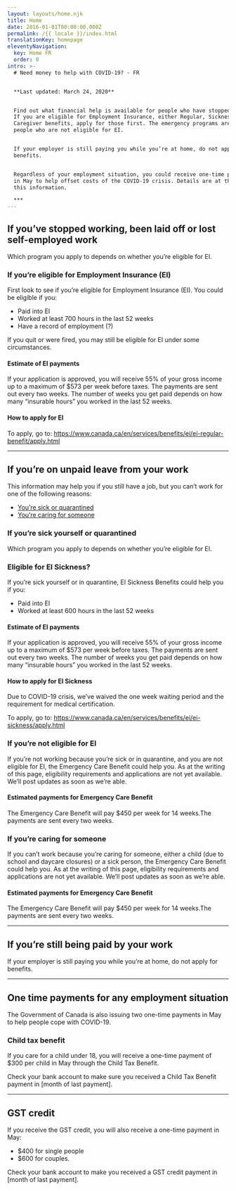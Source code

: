 ```yaml
---
layout: layouts/home.njk
title: Home
date: 2016-01-01T00:00:00.000Z
permalink: /{{ locale }}/index.html
translationKey: homepage
eleventyNavigation:
  key: Home FR
  order: 0
intro: >-
  # Need money to help with COVID-19? - FR


  **Last updated: March 24, 2020**


  Find out what financial help is available for people who have stopped working.
  If you are eligible for Employment Insurance, either Regular, Sickness or
  Caregiver benefits, apply for those first. The emergency programs are for
  people who are not eligible for EI.


  If your employer is still paying you while you’re at home, do not apply for
  benefits.


  Regardless of your employment situation, you could receive one-time payments
  in May to help offset costs of the COVID-19 crisis. Details are at the end of
  this information.

  ***
---
```


## If you’ve stopped working, been laid off or lost self-employed work

Which program you apply to depends on whether you’re eligible for EI.

### If you’re eligible for Employment Insurance (EI)

First look to see if you’re eligible for Employment Insurance (EI). You could be eligible if you:

* Paid into EI
* Worked at least 700 hours in the last 52 weeks
* Have a record of employment (?)

If you quit or were fired, you may still be eligible for EI under some circumstances.

#### Estimate of EI payments

If your application is approved, you will receive 55% of your gross income up to a maximum of $573 per week before taxes. The payments are sent out every two weeks. The number of weeks you get paid depends on how many “insurable hours” you worked in the last 52 weeks.

#### How to apply for EI

To apply, go to: <https://www.canada.ca/en/services/benefits/ei/ei-regular-benefit/apply.html>

- - -

## If you’re on unpaid leave from your work

This information may help you if you still have a job, but you can’t work for one of the following reasons:

* [You’re sick or quarantined](#sick-or-quarantined)
* [You’re caring for someone](#caring-for-someone)

### If you’re sick yourself or quarantined

Which program you apply to depends on whether you’re eligible for EI.

### Eligible for EI Sickness?

If you’re sick yourself or in quarantine, EI Sickness Benefits could help you if you:

* Paid into EI
* Worked at least 600 hours in the last 52 weeks

#### Estimate of EI payments

If your application is approved, you will receive 55% of your gross income up to a maximum of $573 per week before taxes. The payments are sent out every two weeks. The number of weeks you get paid depends on how many “insurable hours” you worked in the last 52 weeks.

#### How to apply for EI Sickness

Due to COVID-19 crisis, we’ve waived the one week waiting period and the requirement for medical certification.

To apply, go to: <https://www.canada.ca/en/services/benefits/ei/ei-sickness/apply.html>

### If you’re not eligible for EI

If you’re not working because you’re sick or in quarantine, and you are not eligible for EI, the Emergency Care Benefit could help you. As at the writing of this page, eligibility requirements and applications are not yet available. We’ll post updates as soon as we’re able.

#### Estimated payments for Emergency Care Benefit

The Emergency Care Benefit will pay $450 per week for 14 weeks.The payments are sent every two weeks.

### If you’re caring for someone

If you can’t work because you’re caring for someone, either a child (due to school and daycare closures) or a sick person, the Emergency Care Benefit could help you. As at the writing of this page, eligibility requirements and applications are not yet available. We’ll post updates as soon as we’re able.

#### Estimated payments for Emergency Care Benefit

The Emergency Care Benefit will pay $450 per week for 14 weeks.The payments are sent every two weeks.

- - -

## If you’re still being paid by your work

If your employer is still paying you while you’re at home, do not apply for benefits.

- - -

## One time payments for any employment situation

The Government of Canada is also issuing two one-time payments in May to help people cope with COVID-19.

### Child tax benefit

If you care for a child under 18, you will receive a one-time payment of $300 per child in May through the Child Tax Benefit.

Check your bank account to make sure you received a Child Tax Benefit payment in \[month of last payment].

- - -

## GST credit

If you receive the GST credit, you will also receive a one-time payment in May:

* $400 for single people
* $600 for couples.

Check your bank account to make you received a GST credit payment in \[month of last payment].

</div>

</div>